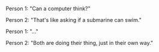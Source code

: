 Person 1: "Can a computer think?"

Person 2: "That's like asking if a submarine can swim."

Person 1: "..."

Person 2: "Both are doing their thing, just in their own way."
